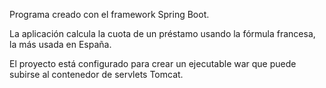 Programa creado con el framework Spring Boot.

La aplicación calcula la cuota de un préstamo usando la fórmula francesa, la más usada en España.

El proyecto está configurado para crear un ejecutable war que puede subirse al contenedor de servlets Tomcat.

